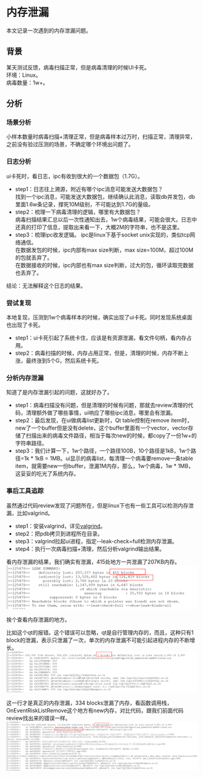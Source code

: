 # 内存泄漏

本文记录一次遇到的内存泄漏问题。

## 背景
某天测试反馈，病毒扫描正常，但是病毒清理的时候UI卡死。  
环境：Linux。  
病毒数量：1w+。  

## 分析
### 场景分析
小样本数量时病毒扫描+清理正常，但是病毒样本过万时，扫描正常，清理异常，之前没有验过压测的场景，不确定哪个环境出问题了。
### 日志分析
ui卡死时，看日志，ipc有收到很大的一个数据包（1.7G）。  
* step1：日志往上溯源，附近有哪个ipc消息可能发送大数据包？  
  找到一个ipc消息，可能发送大数据包，继续确认此消息，读取db并发包，db里面1.6w条记录，撑死10M级别，不可能达到1.7G的量级。
* step2：梳理一下病毒清理的逻辑，哪里有大数据包？  
    病毒扫描结果汇总以后一次性通知出去，1w个病毒结果，可能会很大。日志中还真的打印了信息，提取出来看一下，大概2M的字符串，也不是这里。
* step3：梳理ipc收发逻辑。
    ipc是linux下基于socket unix实现的，类似tcp网络通信。  
    在数据发包的时候，ipc内部有max size判断，max size=100M，超过100M的包就丢弃了。  
    在数据接收的时候，ipc内部也有max size判断，过大的包，循环读取完数据也丢弃了。

结论：无法解释这个日志的结果。
### 尝试复现
本地复现，压测到1w个病毒样本的时候，确实出现了ui卡死。同时发现系统桌面也出现了卡死。
* step1：ui卡死引起了系统卡住，应该是有资源泄漏，看文件句柄，看内存占用。
* step2：病毒扫描的时候，内存占用正常，但是，清理的时候，内存不断上涨，最终涨到5个G，然后系统卡死。
### 分析内存泄漏
知道了是内存泄漏引起的问题，这就好办了。  
* step1：病毒扫描没有问题，但是清理的时候有问题，那就去review清理的代码，清理额外做了哪些事情，ui响应了哪些ipc消息，哪里会有泄漏。  
* step2：最后发现，在ui做病毒list更新时，Qt table控制在remove item时，new了一个buffer但是没有delete，这个buffer里面有一个vector，vector存储了扫描出来的病毒文件路径，相当于每次new的时候，都copy了一份1w+的字符串路径。
* step3：我们计算一下，1w个路径，一个路径100B，10个路径是1kB，1w个路径=1k * 1kB = 1MB。ui显示的病毒list，每清理一个病毒要remove一条table item，就需要new一份buffer，泄漏1M内存，那么，1w个病毒，1w * 1MB，这妥妥的吃光了系统内存。
### 事后工具追踪
虽然通过代码review发现了问题所在，但是linux下也有一些工具可以检测内存泄漏，比如valgrind。
* step1：安装valgrind，详见[valgrind](../工具/内存泄漏工具valgrind.md)。
* step2：把pdb拷贝到进程所在目录。
* step3：valgrind拉起ui进程，指定--leak-check=full检测内存泄漏。
* step4：执行一次病毒扫描+清理，然后分析valgrind输出结果。

看内存泄漏的结果，我们确实有泄漏，415处地方一共泄漏了207KB内存。
![picture 4](../images/98f9ee67b2d3b68bc37475527412d884c08edb91f0d531600f83ca139fa29620.png)  

挨个查看内存泄漏的地方。

比如这个qt的报错。这个错误可以忽略，qt是自行管理内存的，而且，这种只有1 block的泄漏，表示只泄漏了一次，单次的内存泄漏不可能引起进程内存的不断增长。
![picture 2](../images/8699ec5042ea4b2b213542951ddb4f86c9d5061b6b6844ce4cfdf228c13fc8c9.png)  

这一行才是真正的内存泄漏，334 blocks泄漏了内存，看函数调用栈，OnEventRiskListRemove这个地方有new内存，对比代码，跟我们前面代码review找出来的错误一样。
![picture 3](../images/350c7ad0d4bdd772cebc8a17294de04b2ca3f10f38cbb389c8cbf54aa9b2ca10.png)  
